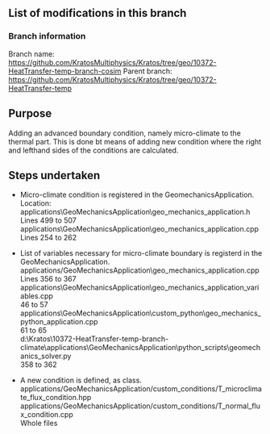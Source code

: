## List of modifications in this branch

### Branch information
Branch name: https://github.com/KratosMultiphysics/Kratos/tree/geo/10372-HeatTransfer-temp-branch-cosim
Parent branch: https://github.com/KratosMultiphysics/Kratos/tree/geo/10372-HeatTransfer-temp

## Purpose
Adding an advanced boundary condition, namely micro-climate to the thermal part. This is done bt means of adding new condition where the right and lefthand sides of the conditions are calculated.

## Steps undertaken
- Micro-climate condition is registered in the GeomechanicsApplication. <br>
Location: applications\GeoMechanicsApplication\geo_mechanics_application.h
Lines 499 to 507
applications\GeoMechanicsApplication\geo_mechanics_application.cpp
Lines 254 to 262

- List of variables necessary for micro-climate boundary is registerd in the GeoMechanicsApplication. <br>
applications/GeoMechanicsApplication\geo_mechanics_application.cpp <br>
Lines 356 to 367 <br>
applications\GeoMechanicsApplication\geo_mechanics_application_variables.cpp <br>
46 to 57 <br>
applications\GeoMechanicsApplication\custom_python\geo_mechanics_python_application.cpp <br>
61 to 65 <br>
d:\Kratos\10372-HeatTransfer-temp-branch-climate\applications\GeoMechanicsApplication\python_scripts\geomechanics_solver.py <br>
358 to 362

- A new condition is defined, as class. <br>
applications/GeoMechanicsApplication/custom_conditions/T_microclimate_flux_condition.hpp <br>
applications/GeoMechanicsApplication/custom_conditions/T_normal_flux_condition.cpp <br>
Whole files